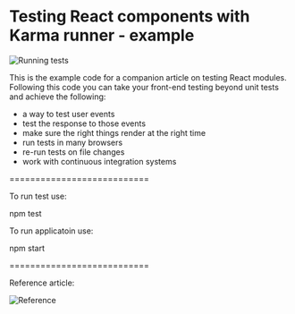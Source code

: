 # Testing React components with Karma runner - example

![Running tests](https://draftin.com:443/images/29524?token=Pe5rMPbDhD_GwYzzq3Urg91Uj2aFI1vN8EqR_wsS5Xplty3vCrGe2MqDgS98S7iwxbIFGQBPzdRy_hWvVysQHo8) 

This is the example code for a companion article on testing React modules. Following this code you can take your front-end testing beyond unit tests and achieve the following:

  * a way to test user events
  * test the response to those events
  * make sure the right things render at the right time
  * run tests in many browsers
  * re-run tests on file changes
  * work with continuous integration systems
  
  ===========================
  
  To run test use:
  
  npm test
  
  
  To run applicatoin use:
  
  npm start

  ===========================
  
  Reference article:
  
  ![Reference](https://www.toptal.com/react/how-react-components-make-ui-testing-easy)